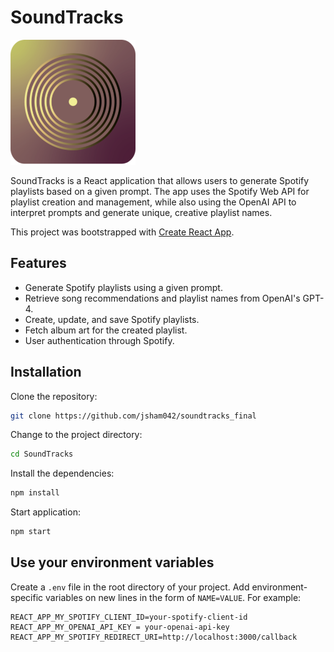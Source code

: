 # SoundTracks
<img src="./public/djboticon.png" alt="SoundTracks logo" width="200"/>

SoundTracks is a React application that allows users to generate Spotify playlists based on a given prompt. The app uses the Spotify Web API for playlist creation and management, while also using the OpenAI API to interpret prompts and generate unique, creative playlist names.

This project was bootstrapped with [Create React App](https://github.com/facebook/create-react-app).

## Features
- Generate Spotify playlists using a given prompt.
- Retrieve song recommendations and playlist names from OpenAI's GPT-4.
- Create, update, and save Spotify playlists.
- Fetch album art for the created playlist.
- User authentication through Spotify.

## Installation

Clone the repository:
```bash
git clone https://github.com/jsham042/soundtracks_final
```

Change to the project directory:

```bash
cd SoundTracks
```

Install the dependencies:
```bash
npm install
```

Start application:
```bash
npm start
```

## Use your environment variables
Create a `.env` file in the root directory of your project. Add environment-specific variables on new lines in the form of `NAME=VALUE`. For example:

```
REACT_APP_MY_SPOTIFY_CLIENT_ID=your-spotify-client-id
REACT_APP_MY_OPENAI_API_KEY = your-openai-api-key
REACT_APP_MY_SPOTIFY_REDIRECT_URI=http://localhost:3000/callback
```
